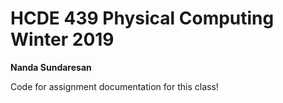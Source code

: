 # HCDE 439 Physical Computing Winter 2019


**Nanda Sundaresan**

Code for assignment documentation for this class!
